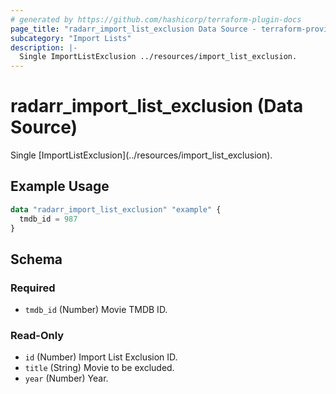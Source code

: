 ```yaml
---
# generated by https://github.com/hashicorp/terraform-plugin-docs
page_title: "radarr_import_list_exclusion Data Source - terraform-provider-radarr"
subcategory: "Import Lists"
description: |-
  Single ImportListExclusion ../resources/import_list_exclusion.
---
```


# radarr_import_list_exclusion (Data Source)

<!-- subcategory:Import Lists -->Single [ImportListExclusion](../resources/import_list_exclusion).

## Example Usage

```terraform
data "radarr_import_list_exclusion" "example" {
  tmdb_id = 987
}
```

<!-- schema generated by tfplugindocs -->
## Schema

### Required

- `tmdb_id` (Number) Movie TMDB ID.

### Read-Only

- `id` (Number) Import List Exclusion ID.
- `title` (String) Movie to be excluded.
- `year` (Number) Year.


